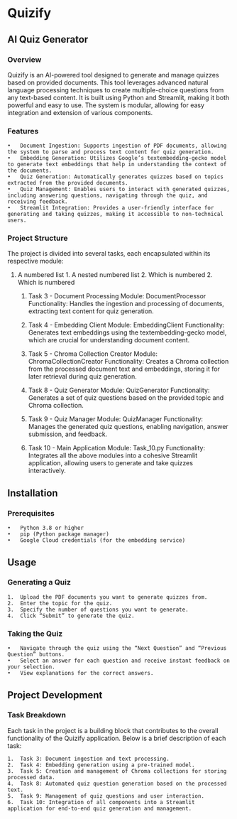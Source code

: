# Quizify
## AI Quiz Generator
### Overview

Quizify is an AI-powered tool designed to generate and manage quizzes based on provided documents. This tool leverages advanced natural language processing techniques to create multiple-choice questions from any text-based content. It is built using Python and Streamlit, making it both powerful and easy to use. The system is modular, allowing for easy integration and extension of various components.

### Features

	•	Document Ingestion: Supports ingestion of PDF documents, allowing the system to parse and process text content for quiz generation.
	•	Embedding Generation: Utilizes Google’s textembedding-gecko model to generate text embeddings that help in understanding the context of the documents.
	•	Quiz Generation: Automatically generates quizzes based on topics extracted from the provided documents.
	•	Quiz Management: Enables users to interact with generated quizzes, including answering questions, navigating through the quiz, and receiving feedback.
	•	Streamlit Integration: Provides a user-friendly interface for generating and taking quizzes, making it accessible to non-technical users.

### Project Structure

The project is divided into several tasks, each encapsulated within its respective module:
1. A numbered list
              1. A nested numbered list
              2. Which is numbered
          2. Which is numbered

	1.	Task 3 - Document Processing
		Module: DocumentProcessor
		Functionality: Handles the ingestion and processing of documents, extracting text content for quiz generation.
  
	2.	Task 4 - Embedding Client
		Module: EmbeddingClient
		Functionality: Generates text embeddings using the textembedding-gecko model, which are crucial for understanding document content.
  
	3.	Task 5 - Chroma Collection Creator
		Module: ChromaCollectionCreator
		Functionality: Creates a Chroma collection from the processed document text and embeddings, storing it for later retrieval during quiz generation.
  
	4.	Task 8 - Quiz Generator
		Module: QuizGenerator
		Functionality: Generates a set of quiz questions based on the provided topic and Chroma collection.
  
	5.	Task 9 - Quiz Manager
		Module: QuizManager
		Functionality: Manages the generated quiz questions, enabling navigation, answer submission, and feedback.
  
	6.	Task 10 - Main Application
		Module: Task_10.py
		Functionality: Integrates all the above modules into a cohesive Streamlit application, allowing users to generate and take quizzes interactively.

## Installation

### Prerequisites

	•	Python 3.8 or higher
	•	pip (Python package manager)
	•	Google Cloud credentials (for the embedding service)

## Usage

### Generating a Quiz

	1.	Upload the PDF documents you want to generate quizzes from.
	2.	Enter the topic for the quiz.
	3.	Specify the number of questions you want to generate.
	4.	Click “Submit” to generate the quiz.

### Taking the Quiz

	•	Navigate through the quiz using the “Next Question” and “Previous Question” buttons.
	•	Select an answer for each question and receive instant feedback on your selection.
	•	View explanations for the correct answers.

## Project Development

### Task Breakdown

Each task in the project is a building block that contributes to the overall functionality of the Quizify application. Below is a brief description of each task:

	1.	Task 3: Document ingestion and text processing.
	2.	Task 4: Embedding generation using a pre-trained model.
	3.	Task 5: Creation and management of Chroma collections for storing processed data.
	4.	Task 8: Automated quiz question generation based on the processed text.
	5.	Task 9: Management of quiz questions and user interaction.
	6.	Task 10: Integration of all components into a Streamlit application for end-to-end quiz generation and management.
